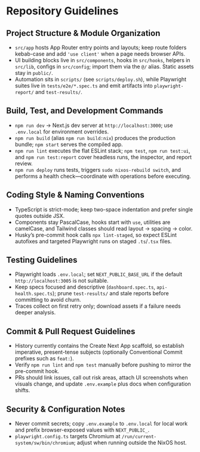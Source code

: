 # Repository Guidelines

## Project Structure & Module Organization
- `src/app` hosts App Router entry points and layouts; keep route folders kebab-case and add `'use client'` when a page needs browser APIs.
- UI building blocks live in `src/components`, hooks in `src/hooks`, helpers in `src/lib`, configs in `src/config`; import them via the `@/` alias. Static assets stay in `public/`.
- Automation sits in `scripts/` (see `scripts/deploy.sh`), while Playwright suites live in `tests/e2e/*.spec.ts` and emit artifacts into `playwright-report/` and `test-results/`.

## Build, Test, and Development Commands
- `npm run dev` → Next.js dev server at `http://localhost:3000`; use `.env.local` for environment overrides.
- `npm run build` (alias `npm run build:nix`) produces the production bundle; `npm start` serves the compiled app.
- `npm run lint` executes the flat ESLint stack; `npm test`, `npm run test:ui`, and `npm run test:report` cover headless runs, the inspector, and report review.
- `npm run deploy` runs tests, triggers `sudo nixos-rebuild switch`, and performs a health check—coordinate with operations before executing.

## Coding Style & Naming Conventions
- TypeScript is strict-mode; keep two-space indentation and prefer single quotes outside JSX.
- Components stay PascalCase, hooks start with `use`, utilities are camelCase, and Tailwind classes should read layout → spacing → color.
- Husky’s pre-commit hook calls `npx lint-staged`, so expect ESLint autofixes and targeted Playwright runs on staged `.ts`/`.tsx` files.

## Testing Guidelines
- Playwright loads `.env.local`; set `NEXT_PUBLIC_BASE_URL` if the default `http://localhost:3005` is not suitable.
- Keep specs focused and descriptive (`dashboard.spec.ts`, `api-health.spec.ts`); prune `test-results/` and stale reports before committing to avoid churn.
- Traces collect on first retry only; download assets if a failure needs deeper analysis.

## Commit & Pull Request Guidelines
- History currently contains the Create Next App scaffold, so establish imperative, present-tense subjects (optionally Conventional Commit prefixes such as `feat:`).
- Verify `npm run lint` and `npm test` manually before pushing to mirror the pre-commit hook.
- PRs should link issues, call out risk areas, attach UI screenshots when visuals change, and update `.env.example` plus docs when configuration shifts.

## Security & Configuration Notes
- Never commit secrets; copy `.env.example` to `.env.local` for local work and prefix browser-exposed values with `NEXT_PUBLIC_`.
- `playwright.config.ts` targets Chromium at `/run/current-system/sw/bin/chromium`; adjust when running outside the NixOS host.
